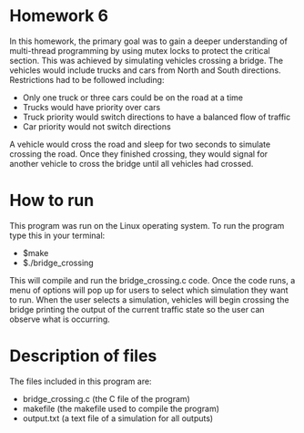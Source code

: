 # Homework 6
In this homework, the primary goal was to gain a deeper understanding of multi-thread programming by using mutex locks to protect the critical section. This was achieved by simulating vehicles crossing a bridge. The vehicles would include trucks and cars from North and South directions. Restrictions had to be followed including:

* Only one truck or three cars could be on the road at a time
* Trucks would have priority over cars
* Truck priority would switch directions to have a balanced flow of traffic
* Car priority would not switch directions

A vehicle would cross the road and sleep for two seconds to simulate crossing the road. Once they finished crossing, they would signal for another vehicle to cross the bridge until all vehicles had crossed.

# How to run
This program was run on the Linux operating system. To run the program type this in your terminal:

* $make
* $./bridge_crossing

This will compile and run the bridge_crossing.c code. Once the code runs, a menu of options will pop up for users to select which simulation they want to run. When the user selects a simulation, vehicles will begin crossing the bridge printing the output of the current traffic state so the user can observe what is occurring.

# Description of files
The files included in this program are:

* bridge_crossing.c (the C file of the program)
* makefile (the makefile used to compile the program)
* output.txt (a text file of a simulation for all outputs)
  
